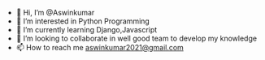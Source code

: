- 👋 Hi, I’m @Aswinkumar
- 👀 I’m interested in Python Programming
- 🌱 I’m currently learning Django,Javascript
- 💞️ I’m looking to collaborate in well good team to develop my knowledge
- 📫 How to reach me aswinkumar2021@gmail.com

<!---
Aswinkumar20/Aswinkumar20 is a ✨ special ✨ repository because its `README.md` (this file) appears on your GitHub profile.
You can click the Preview link to take a look at your changes.
--->
